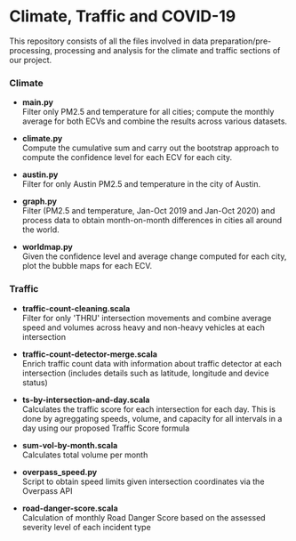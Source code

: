 # Climate, Traffic and COVID-19

This repository consists of all the files involved in data preparation/pre-processing, processing and analysis for the climate and traffic sections of our project.

### Climate

- **main.py** <br>
Filter only PM2.5 and temperature for all cities; compute the monthly average for both ECVs and combine the results across various datasets.

- **climate.py** <br>
Compute the cumulative sum and carry out the bootstrap approach to compute the confidence level for each ECV for each city.

- **austin.py** <br>
Filter for only Austin PM2.5 and temperature in the city of Austin.

- **graph.py** <br>
Filter (PM2.5 and temperature, Jan-Oct 2019 and Jan-Oct 2020) and process data to obtain month-on-month differences in cities all around the world.

- **worldmap.py** <br>
Given the confidence level and average change computed for each city, plot the bubble maps for each ECV.


### Traffic

- **traffic-count-cleaning.scala** <br>
Filter for only 'THRU' intersection movements and combine average speed and volumes across heavy and non-heavy vehicles at each intersection

- **traffic-count-detector-merge.scala** <br>
Enrich traffic count data with information about traffic detector at each intersection (includes details such as latitude, longitude and device status)

- **ts-by-intersection-and-day.scala** <br>
Calculates the traffic score for each intersection for each day. This is done by agreggating speeds, volume, and capacity for all intervals in a day using our proposed Traffic Score formula

- **sum-vol-by-month.scala** <br>
Calculates total volume per month

- **overpass_speed.py** <br>
Script to obtain speed limits given intersection coordinates via the Overpass API

- **road-danger-score.scala** <br>
Calculation of monthly Road Danger Score based on the assessed severity level of each incident type
